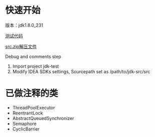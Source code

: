 
# 快速开始
版本：jdk1.8.0_231 



[测试代码](https://github.com/Jamie956/jdk-src/tree/main/jdk-test)

[src.zip解压文件](https://github.com/Jamie956/jdk-src/tree/main/src)



Debug and comments step

1. Import project jdk-test
2. Modify IDEA SDKs settings, Sourcepath set as /path/to/jdk-src/src


# 已做注释的类
- ThreadPoolExecutor
- ReentrantLock
- AbstractQueuedSynchronizer
- Semaphore
- CyclicBarrier